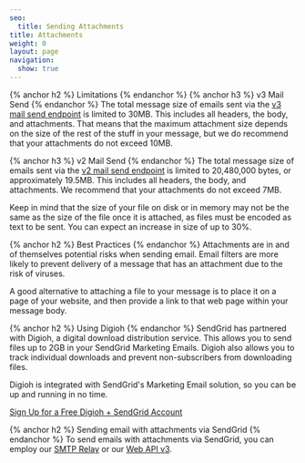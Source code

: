 ```yaml
---
seo:
  title: Sending Attachments
title: Attachments
weight: 0
layout: page
navigation:
  show: true
---
```


{% anchor h2 %}	Limitations
{% endanchor %}	
{% anchor h3 %}	v3 Mail Send
{% endanchor %}	
The total message size of emails sent via the [v3 mail send endpoint]({{root_url}}/API_Reference/Web_API_v3/Mail/index.html) is limited to 30MB. This includes all headers, the body, and attachments. That means
that the maximum attachment size depends on the size of the rest of the
stuff in your message, but we do recommend that your attachments do not exceed 10MB.

{% anchor h3 %}	v2 Mail Send
{% endanchor %}	
The total message size of emails sent via the [v2 mail send endpoint]({{root_url}}/API_Reference/Web_API/mail.html) is limited to 20,480,000 bytes, or approximately
19.5MB. This includes all headers, the body, and attachments. We recommend that your attachments do not exceed 7MB.

<call-out>

Keep in mind that the size of your file on disk or in memory may
not be the same as the size of the file once it is attached, as files must
be encoded as text to be sent. You can expect an increase in size of up
to 30%.

</call-out>

{% anchor h2 %}	Best Practices
{% endanchor %}	
Attachments are in and of themselves potential risks when sending email.
Email filters are more likely to prevent delivery of a message that has an attachment
due to the risk of viruses.

A good alternative to attaching a file to your message is to place it on a page of your website,
and then provide a link to that web page within your message body.

{% anchor h2 %}	Using Digioh
{% endanchor %}	
SendGrid has partnered with Digioh, a digital download distribution service. This allows you to send
files up to 2GB in your SendGrid Marketing Emails. Digioh also allows you to track individual
downloads and prevent non-subscribers from downloading files.

Digioh is integrated with SendGrid's Marketing Email solution, so you can be up and running in no time.

[Sign Up for a Free Digioh + SendGrid
Account](https://digioh.com/sendgrid)

{% anchor h2 %}	Sending email with attachments via SendGrid
{% endanchor %}	
To send emails with attachments via SendGrid, you can employ our [SMTP Relay]({{root_url}}/Integrate/index.html#-SMTP-Relay) or our [Web API v3]({{root_url}}/API_Reference/Web_API_v3/Mail/index.html).
